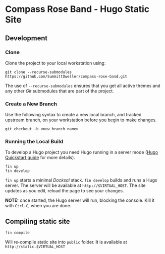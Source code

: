 # Compass Rose Band - Hugo Static Site

<!--
## Initializing

```
fin init
```

Will initialize new site, append a test content and compile the site.

Your new site will be instantly available at `http://static.$VIRTUAL_HOST`
-->

## Development

### Clone
Clone the project to your local workstation using:
```
git clone --recurse-submodules https://github.com/SummittDweller/compass-rose-band.git
```

The use of `--recurse-submodules` ensures that you get all active themes and any other _Git_ submodules that are part of the project.

### Create a New Branch
Use the following syntax to create a new local branch, and tracked upstream branch, on your workstation before you begin to make changes.
```
git checkout -b <new branch name>
```

### Running the Local Build
To develop a Hugo project you need Hugo running in a server mode ([Hugo Quickstart guide](https://gohugo.io/getting-started/quick-start/) for more details).

```
fin up
fin develop
```

`fin up` starts a minimal _Docksal_ stack.  `fin develop` builds and runs a Hugo server. The server will be available at `http://$VIRTUAL_HOST`.
The site updates as you edit, reload the page to see your changes.

**NOTE:** once started, the Hugo server will run, blocking the console. Kill it with `Ctrl-C`, when you are done.

## Compiling static site

```
fin compile
```

Will re-compile static site into `public` folder. It is available at `http://static.$VIRTUAL_HOST`
